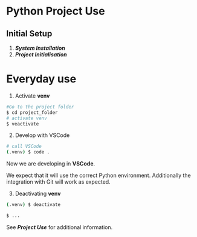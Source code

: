 # Python Project Use

## Initial Setup

1. **_System Installation_**
2. **_Project Initialisation_**

# Everyday use

1. Activate **venv**

```bash
#Go to the project folder
$ cd project_folder
# activate venv
$ veactivate
```

2. Develop with VSCode

```bash
# call VSCode
(.venv) $ code .
```

Now we are developing in **VSCode**.

We expect that it will use the correct Python environment.
Additionally the integration with Git will work as expected.

3. Deactivating **venv**

```bash
(.venv) $ deactivate

$ ...
```

See **_Project Use_** for additional information.
